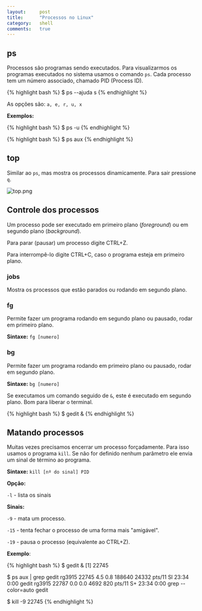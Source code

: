 ```yaml
---
layout:     post
title:      "Processos no Linux"
category:   shell
comments:   true
---
```


## ps

Processos são programas sendo executados. Para visualizarmos os programas executados no sistema usamos o comando `ps`. Cada processo tem um número associado, chamado PID (Process ID).

{% highlight bash %}
$ ps --ajuda s
{% endhighlight %}

As opções são: `a, e, r, u, x`

**Exemplos:**

{% highlight bash %}
$ ps -u
{% endhighlight %}

{% highlight bash %}
$ ps aux
{% endhighlight %}

## top

Similar ao `ps`, mas mostra os processos dinamicamente. Para sair pressione `q`.

<img src="{{ site.baseurl }}/images/top.png" alt="top.png">


## Controle dos processos

Um processo pode ser executado em primeiro plano (*foreground*) ou em segundo plano (*background*).

Para parar (pausar) um processo digite CTRL+Z.

Para interrompê-lo digite CTRL+C, caso o programa esteja em primeiro plano.

### jobs

Mostra os processos que estão parados ou rodando em segundo plano.

### fg

Permite fazer um programa rodando em segundo plano ou pausado, rodar em primeiro plano.

**Sintaxe:** `fg [numero]`

### bg

Permite fazer um programa rodando em primeiro plano ou pausado, rodar em segundo plano.

**Sintaxe:** `bg [numero]`

Se executamos um comando seguido de `&`, este é executado em segundo plano. Bom para liberar o terminal.

{% highlight bash %}
$ gedit &
{% endhighlight %}

## Matando processos

Muitas vezes precisamos encerrar um processo forçadamente. Para isso usamos o programa `kill`. Se não for definido nenhum parâmetro ele envia um sinal de término ao programa.

**Sintaxe:** `kill [nº do sinal] PID`

**Opção:**

`-l` - lista os sinais

**Sinais:**

`-9` - mata um processo.

`-15` - tenta fechar o processo de uma forma mais "amigável".

`-19` - pausa o processo (equivalente ao CTRL+Z).

**Exemplo**:

{% highlight bash %}
$ gedit &
[1] 22745

$ ps aux | grep gedit
rg3915   22745  4.5  0.8 188640 24332 pts/11   Sl   23:34   0:00 gedit
rg3915   22787  0.0  0.0   4692   820 pts/11   S+   23:34   0:00 grep --color=auto gedit

$ kill -9 22745
{% endhighlight %}